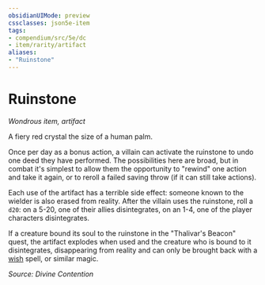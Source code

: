 ```yaml
---
obsidianUIMode: preview
cssclasses: json5e-item
tags:
- compendium/src/5e/dc
- item/rarity/artifact
aliases: 
- "Ruinstone"
---
```

# Ruinstone
*Wondrous item, artifact*  


A fiery red crystal the size of a human palm.

Once per day as a bonus action, a villain can activate the ruinstone to undo one deed they have performed. The possibilities here are broad, but in combat it's simplest to allow them the opportunity to "rewind" one action and take it again, or to reroll a failed saving throw (if it can still take actions).

Each use of the artifact has a terrible side effect: someone known to the wielder is also erased from reality. After the villain uses the ruinstone, roll a `d20`: on a 5-20, one of their allies disintegrates, on an 1-4, one of the player characters disintegrates.

If a creature bound its soul to the ruinstone in the "Thalivar's Beacon" quest, the artifact explodes when used and the creature who is bound to it disintegrates, disappearing from reality and can only be brought back with a [wish](Mechanics/spells/wish.md) spell, or similar magic.

*Source: Divine Contention*